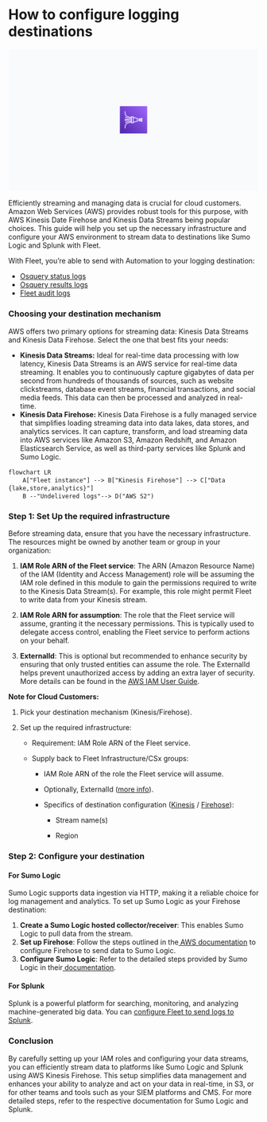 # How to configure logging destinations

![How to configure logging destinations](../website/assets/images/articles/how-to-configure-logging-destinations-1600x900@2x.jpg)

Efficiently streaming and managing data is crucial for cloud customers. Amazon Web Services (AWS) provides robust tools for this purpose, with AWS Kinesis Date Firehose and Kinesis Data Streams being popular choices. This guide will help you set up the necessary infrastructure and configure your AWS environment to stream data to destinations like Sumo Logic and Splunk with Fleet.

With Fleet, you’re able to send with Automation to your logging destination:



* [Osquery status logs](https://osquery.readthedocs.io/en/stable/deployment/logging/#status-logs)
* [Osquery results logs](https://osquery.readthedocs.io/en/stable/deployment/logging/#Results-logs)
* [Fleet audit logs](https://fleetdm.com/docs/using-fleet/audit-logs)


### Choosing your destination mechanism

AWS offers two primary options for streaming data: Kinesis Data Streams and Kinesis Data Firehose. Select the one that best fits your needs:



* **Kinesis Data Streams:** Ideal for real-time data processing with low latency, Kinesis Data Streams is an AWS service for real-time data streaming. It enables you to continuously capture gigabytes of data per second from hundreds of thousands of sources, such as website clickstreams, database event streams, financial transactions, and social media feeds. This data can then be processed and analyzed in real-time.
* **Kinesis Data Firehose:** Kinesis Data Firehose is a fully managed service that simplifies loading streaming data into data lakes, data stores, and analytics services. It can capture, transform, and load streaming data into AWS services like Amazon S3, Amazon Redshift, and Amazon Elasticsearch Service, as well as third-party services like Splunk and Sumo Logic.

```mermaid
flowchart LR
    A["Fleet instance"] --> B["Kinesis Firehose"] --> C["Data {lake,store,analytics}"]
    B --"Undelivered logs"--> D("AWS S2")
```




### Step 1: Set Up the required infrastructure

Before streaming data, ensure that you have the necessary infrastructure. The resources might be owned by another team or group in your organization:

1. **IAM Role ARN of the Fleet service**: The ARN (Amazon Resource Name) of the IAM (Identity and Access Management) role will be assuming the IAM role defined in this module to gain the permissions required to write to the Kinesis Data Stream(s). For example, this role might permit Fleet to write data from your Kinesis stream.

2. **IAM Role ARN for assumption**: The role that the Fleet service will assume, granting it the necessary permissions. This is typically used to delegate access control, enabling the Fleet service to perform actions on your behalf.

3. **ExternalId**: This is optional but recommended to enhance security by ensuring that only trusted entities can assume the role. The ExternalId helps prevent unauthorized access by adding an extra layer of security. More details can be found in the [AWS IAM User Guide](https://docs.aws.amazon.com/IAM/latest/UserGuide/id_roles_create_for-user_externalid.html).

**Note for Cloud Customers:**

1. Pick your destination mechanism (Kinesis/Firehose).

2. Set up the required infrastructure:

   - Requirement: IAM Role ARN of the Fleet service.

   - Supply back to Fleet Infrastructure/CSx groups:

     - IAM Role ARN of the role the Fleet service will assume.

     - Optionally, ExternalId ([more info](https://docs.aws.amazon.com/IAM/latest/UserGuide/id_roles_create_for-user_externalid.html)).

     - Specifics of destination configuration ([Kinesis](https://github.com/fleetdm/fleet-terraform/blob/main/addons/byo-kinesis-logging-destination/target-account/README.md) / [Firehose](https://github.com/fleetdm/fleet-terraform/blob/main/addons/byo-firehose-logging-destination/target-account/README.md)):

       - Stream name(s)

       - Region


### Step 2: Configure your destination


#### For Sumo Logic

Sumo Logic supports data ingestion via HTTP, making it a reliable choice for log management and analytics. To set up Sumo Logic as your Firehose destination:



1. **Create a Sumo Logic hosted collector/receiver**: This enables Sumo Logic to pull data from the stream.
2. **Set up Firehose**: Follow the steps outlined in the[ AWS documentation](https://docs.aws.amazon.com/firehose/latest/dev/create-destination.html?icmpid=docs_console_unmapped#create-destination-sumo-logic) to configure Firehose to send data to Sumo Logic.
3. **Configure Sumo Logic**: Refer to the detailed steps provided by Sumo Logic in their[ documentation](https://help.sumologic.com/docs/send-data/hosted-collectors/amazon-aws/aws-kinesis-firehose-logs-source/).


#### For Splunk

Splunk is a powerful platform for searching, monitoring, and analyzing machine-generated big data. You can [configure Fleet to send logs to Splunk](https://fleetdm.com/guides/log-destinations#splunk).


### Conclusion

By carefully setting up your IAM roles and configuring your data streams, you can efficiently stream data to platforms like Sumo Logic and Splunk using AWS Kinesis Firehose. This setup simplifies data management and enhances your ability to analyze and act on your data in real-time, in S3, or for other teams and tools such as your SIEM platforms and CMS. For more detailed steps, refer to the respective documentation for Sumo Logic and Splunk.


<meta name="category" value="guides">
<meta name="authorFullName" value="Grant Bilstad">
<meta name="authorGitHubUsername" value="pacamaster">
<meta name="publishedOn" value="2024-06-28">
<meta name="articleTitle" value="How to configure logging destinations">
<meta name="articleImageUrl" value="../website/assets/images/articles/how-to-configure-logging-destinations-1600x900@2x.jpg">
